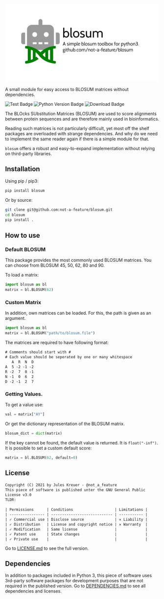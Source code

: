 ![blosum](https://github.com/not-a-feature/blosum/raw/main/blosum.png)

A small module for easy access to BLOSUM matrices without dependencies.

![Test Badge](https://github.com/not-a-feature/blosum/actions/workflows/tests.yml/badge.svg)
![Python Version Badge](https://img.shields.io/pypi/pyversions/blosum)
![Download Badge](https://img.shields.io/pypi/dm/blosum.svg)

The BLOcks SUbstitution Matrices (BLOSUM) are used to score alignments between protein sequences and are therefore mainly used in bioinformatics.

Reading such matrices is not particularly difficult, yet most off the shelf packages are overloaded with strange dependencies.
And why do we need to implement the same reader again if there is a simple module for that.

`blosum` offers a robust and easy-to-expand implementation without relying on third-party libraries. 


## Installation
Using pip  / pip3:
```bash
pip install blosum
```
Or by source:
```bash
git clone git@github.com:not-a-feature/blosum.git
cd blosum
pip install .
```

## How to use

### Default BLOSUM 
This package provides the most commonly used BLOSUM matrices.
You can choose from BLOSUM 45, 50, 62, 80 and 90.

To load a matrix:
```python
import blosum as bl
matrix = bl.BLOSUM(62)
``` 

### Custom Matrix
In addition, own matrices can be loaded. For this, the path is given as an argument.

```python
import blosum as bl
matrix = bl.BLOSUM("path/to/blosum.file")
```

The matrices are required to have following format:

```
# Comments should start with #
# Each value should be seperated by one or many whitespace
   A  R  N  D
A  5 -2 -1 -2
R -2  7  0 -1
N -1  0  6  2
D -2 -1  2  7
```

### Getting Values.
To get a value use:

```python
val = matrix["AY"]
```

Or get the dictionary representation of the BLOSUM matrix.

```python
blosum_dict = dict(matrix)
```

If the key cannot be found, the default value is returned. It is `float("-inf")`.
It is possible to set a custom default score:
```python
matrix = bl.BLOSUM(62, default=0)
```

## License
```
Copyright (C) 2021 by Jules Kreuer - @not_a_feature
This piece of software is published unter the GNU General Public License v3.0
TLDR:

| Permissions      | Conditions                   | Limitations |
| ---------------- | ---------------------------- | ----------- |
| ✓ Commercial use | Disclose source              | ✕ Liability |
| ✓ Distribution   | License and copyright notice | ✕ Warranty  |
| ✓ Modification   | Same license                 |             |
| ✓ Patent use     | State changes                |             |
| ✓ Private use    |                              |             |
```
Go to [LICENSE.md](https://github.com/not-a-feature/blosum/blob/main/LICENSE) to see the full version.

## Dependencies
In addition to packages included in Python 3, this piece of software uses 3rd-party software packages for development purposes that are not required in the published version.
Go to [DEPENDENCIES.md](https://github.com/not-a-feature/blosum/blob/main/DEPENDENCIES.md) to see all dependencies and licenses.